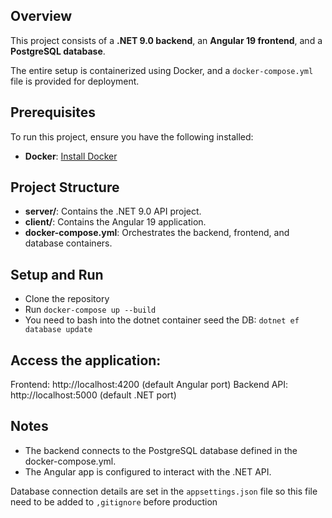 ## Overview

This project consists of a **.NET 9.0 backend**, an **Angular 19 frontend**, and a **PostgreSQL database**.

The entire setup is containerized using Docker, and a `docker-compose.yml` file is provided for deployment.

## Prerequisites

To run this project, ensure you have the following installed:

- **Docker**: [Install Docker](https://docs.docker.com/get-docker/)

## Project Structure

- **server/**: Contains the .NET 9.0 API project.
- **client/**: Contains the Angular 19 application.
- **docker-compose.yml**: Orchestrates the backend, frontend, and database containers.

## Setup and Run

- Clone the repository
- Run `docker-compose up --build`
- You need to bash into the dotnet container seed the DB: `dotnet ef database update`

## Access the application:

Frontend: http://localhost:4200 (default Angular port)
Backend API: http://localhost:5000 (default .NET port)

## Notes

- The backend connects to the PostgreSQL database defined in the docker-compose.yml.
- The Angular app is configured to interact with the .NET API.

Database connection details are set in the `appsettings.json` file so this file need to be added to `,gitignore` before production

